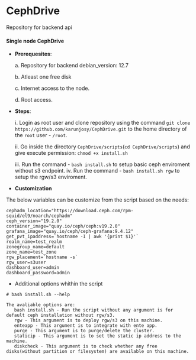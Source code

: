 # CephDrive

Repository for backend api

#### Single node CephDrive

- **Prerequesites**:
  
  a. Repository for backend debian_version: 12.7
  
  b. Atleast one free disk
  
  c. Internet access to the node.
  
  d. Root access.

- **Steps**:
 
  i. Login as root user and clone repository using the command `git clone https://github.com/karunjosy/CephDrive.git` to the home directory of the `root` user - `/root`.
  
  ii.  Go inside the directory `CephDrive/scripts`(`cd CephDrive/scripts`) and give execute permission: `chmod +x install.sh`

  iii. Run the command - `bash install.sh` to setup basic ceph enviroment without s3 endpoint.
  iv.  Run the command - `bash install.sh rgw` to setup the rgw/s3 enviroment.

- **Customization**

The below variables can be customize from the script based on the needs:
~~~
cephadm_location="https://download.ceph.com/rpm-squid/el9/noarch/cephadm"
ceph_version="19.2.0"
container_image="quay.io/ceph/ceph:v19.2.0"
grafana_image="quay.io/ceph/ceph-grafana:9.4.12"
get_pvt_ipaddress=`hostname -I | awk '{print $1}'`
realm_name=test_realm
zonegroup_name=default
zone_name=test_zone
rgw_placement=`hostname -s`
rgw_user=s3user
dashboard_user=admin
dashboard_password=admin
~~~

- Additional options whithin the script
~~~
# bash install.sh --help

The avaliable options are:
   bash install.sh - Run the script without any argument is for default ceph installation without rgw/s3.
   rgw - This argument is to deploy rgw/s3 on this machine.
   enteapp - This argument is to integrate with ente app.
   purge - This argument is to purge/delete the cluster.
   staticip - This argument is to set the static ip address to the machine.
   diskcheck - This argument is to check whether any free disks(without partition or filesystem) are available on this machine.
~~~
